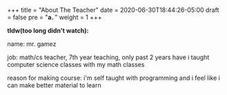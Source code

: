 +++
title = "About The Teacher"
date = 2020-06-30T18:44:26-05:00
draft = false
pre = "<b>a. </b>"
weight = 1
+++

**tldw(too long didn't watch):**

name: mr. gamez

job: math/cs teacher, 7th year teaching, only past 2 years have i taught computer science classes with my math classes

reason for making course: i'm self taught with programming and i feel like i can make better material to learn